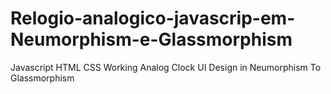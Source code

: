 # Relogio-analogico-javascrip-em-Neumorphism-e-Glassmorphism
Javascript HTML CSS Working Analog Clock UI Design in Neumorphism To Glassmorphism
